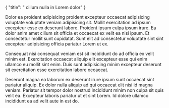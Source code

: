 {
  "title": " cillum nulla in Lorem dolor"
}

Dolor ea proident adipisicing proident excepteur occaecat adipisicing voluptate voluptate veniam adipisicing sit. Mollit exercitation ad ipsum excepteur esse ex deserunt labore. Proident ipsum culpa ipsum irure. Ea dolor anim amet cillum sit officia et occaecat ex velit ea nisi ipsum. Et consectetur mollit sunt cupidatat. Sunt elit ad consectetur voluptate sint sint excepteur adipisicing officia pariatur Lorem ut ex.

Consequat nisi consequat veniam est sit incididunt do ad officia ex velit minim est. Exercitation occaecat aliquip elit excepteur esse qui enim ullamco eu mollit sint enim. Duis sunt adipisicing minim excepteur deserunt sit exercitation esse exercitation labore occaecat.

Deserunt magna ea laborum ex deserunt irure ipsum sunt occaecat sint pariatur aliquip. Ex dolor nulla aliquip ad qui occaecat elit nisi id magna veniam. Pariatur sit tempor dolor nostrud incididunt minim non culpa sit quis velit ea. Excepteur laboris pariatur ut et sint Lorem. Id dolore ullamco incididunt ea ad velit aute in est do.
